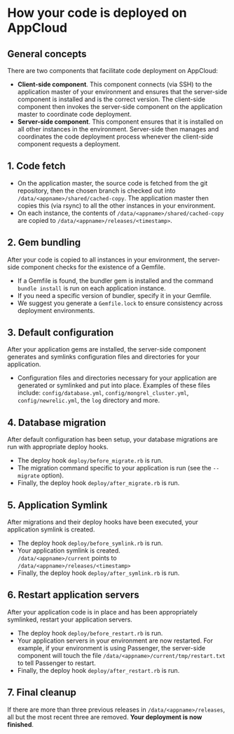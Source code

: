 # How your code is deployed on AppCloud

## General concepts

There are two components that facilitate code deployment on AppCloud:

* **Client-side component**. 
This component connects (via SSH) to the application master of your environment and ensures that the server-side component is installed and is the correct version.  The client-side
component then invokes the server-side component on the application master to coordinate code deployment.
* **Server-side component**. 
This component ensures that it is installed on all other instances in the environment.  Server-side then manages and coordinates the code deployment process
whenever the client-side component requests a deployment.

## 1. Code fetch

- On the application master, the source code is fetched from the git repository, then the chosen branch is checked out into `/data/<appname>/shared/cached-copy`. The application master then copies this (via rsync) to all the other instances in your environment.
- On each instance, the contents of `/data/<appname>/shared/cached-copy` are copied to `/data/<appname>/releases/<timestamp>`. 

## 2. Gem bundling
After your code is copied to all instances in your environment, the server-side component checks for the existence of a Gemfile.


- If a Gemfile is found, the bundler gem is installed and the command `bundle install` is run on each application instance.
- If you need a specific version of bundler, specify it in your Gemfile.
- We suggest you generate a `Gemfile.lock` to ensure consistency across deployment environments.

## 3. Default configuration
After your application gems are installed, the server-side component generates and symlinks configuration files and directories for your application.

- Configuration files and directories necessary for your application are generated or symlinked and put into place.
  Examples of these files include: `config/database.yml`, `config/mongrel_cluster.yml`, `config/newrelic.yml`, the `log` directory and more.

## 4. Database migration
After default configuration has been setup, your database migrations are run with appropriate deploy hooks.

* The deploy hook `deploy/before_migrate.rb` is run.
* The migration command specific to your application is run (see the `--migrate` option).
* Finally, the deploy hook `deploy/after_migrate.rb` is run.

## 5. Application Symlink
After migrations and their deploy hooks have been executed, your application symlink is created.

* The deploy hook `deploy/before_symlink.rb` is run.
* Your application symlink is created. <br />
`/data/<appname>/current` points to `/data/<appname>/releases/<timestamp>`
* Finally, the deploy hook `deploy/after_symlink.rb` is run.

## 6. Restart application servers
After your application code is in place and has been appropriately symlinked, restart your application servers.

* The deploy hook `deploy/before_restart.rb` is run.
* Your application servers in your environment are now restarted. For example, if your environment is using Passenger, the server-side component will touch the file `/data/<appname>/current/tmp/restart.txt` to tell Passenger to restart.
* Finally, the deploy hook `deploy/after_restart.rb` is run.

## 7. Final cleanup

If there are more than three previous releases in `/data/<appname>/releases`, all but the most recent three are removed. **Your deployment is now finished**.